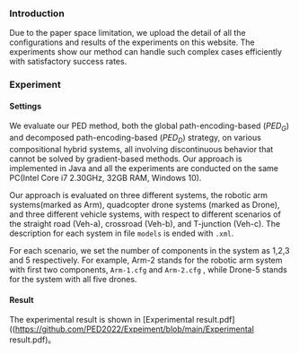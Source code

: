 ### Introduction

Due to the paper space limitation,  we upload the detail of all the configurations and results of the experiments on this website. The experiments show our method can handle such complex cases efficiently with satisfactory success rates.

### Experiment

#### Settings

We evaluate our PED method, both the global path-encoding-based ($PED_G$) and decomposed path-encoding-based ($PED_D$) strategy, on various compositional hybrid systems, all involving discontinuous behavior that cannot be solved by gradient-based methods. Our approach is implemented in Java and all the experiments are conducted on the same PC(Intel Core i7 2.30GHz, 32GB RAM, Windows 10).

Our approach is evaluated on three different systems, the robotic arm systems(marked as Arm), quadcopter drone systems (marked as Drone), and three different vehicle systems, with respect to different scenarios of the straight road (Veh-a), crossroad (Veh-b), and T-junction (Veh-c). The description for each system in file ```models``` is ended with ```.xml```.

For each scenario, we set the number of components in the system as $1$,$2$,$3$ and $5$ respectively. For example, Arm-2 stands for the robotic arm system with first two components, ```Arm-1.cfg``` and ```Arm-2.cfg``` , while Drone-5 stands for the system with all five drones.

#### Result

The experimental result is shown in [Experimental result.pdf]((https://github.com/PED2022/Expeiment/blob/main/Experimental result.pdf)。


